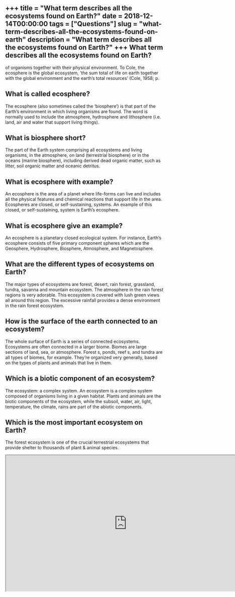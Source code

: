 +++
title = "What term describes all the ecosystems found on Earth?"
date = 2018-12-14T00:00:00
tags = ["Questions"]
slug = "what-term-describes-all-the-ecosystems-found-on-earth"
description = "What term describes all the ecosystems found on Earth?"
+++
What term describes all the ecosystems found on Earth?
------------------------------------------------------

of organisms together with their physical environment. To Cole, the ecosphere is the global ecosystem, ‘the sum total of life on earth together with the global environment and the earth’s total resources’ (Cole, 1958; p.

What is called ecosphere?
-------------------------

The ecosphere (also sometimes called the ‘biosphere’) is that part of the Earth’s environment in which living organisms are found. The word is normally used to include the atmosphere, hydrosphere and lithosphere (i.e. land, air and water that support living things).

What is biosphere short?
------------------------

The part of the Earth system comprising all ecosystems and living organisms, in the atmosphere, on land (terrestrial biosphere) or in the oceans (marine biosphere), including derived dead organic matter, such as litter, soil organic matter and oceanic detritus.

What is ecosphere with example?
-------------------------------

An ecosphere is the area of a planet where life-forms can live and includes all the physical features and chemical reactions that support life in the area. Ecospheres are closed, or self-sustaining, systems. An example of this closed, or self-sustaining, system is Earth’s ecosphere.

What is ecosphere give an example?
----------------------------------

An ecosphere is a planetary closed ecological system. For instance, Earth’s ecosphere consists of five primary component spheres which are the Geosphere, Hydrosphere, Biosphere, Atmosphere, and Magnetosphere.

What are the different types of ecosystems on Earth?
----------------------------------------------------

The major types of ecosystems are forest, desert, rain forest, grassland, tundra, savanna and mountain ecosystem. The atmosphere in the rain forest regions is very adorable. This ecosystem is covered with lush green views all around this region. The excessive rainfall provides a dense environment in the rain forest ecosystem.

How is the surface of the earth connected to an ecosystem?
----------------------------------------------------------

The whole surface of Earth is a series of connected ecosystems. Ecosystems are often connected in a larger biome. Biomes are large sections of land, sea, or atmosphere. Forest s, ponds, reef s, and tundra are all types of biomes, for example. They’re organized very generally, based on the types of plants and animals that live in them.

Which is a biotic component of an ecosystem?
--------------------------------------------

The ecosystem: a complex system. An ecosystem is a complex system composed of organisms living in a given habitat. Plants and animals are the biotic components of the ecosystem, while the subsoil, water, air, light, temperature, the climate, rains are part of the abiotic components.

Which is the most important ecosystem on Earth?
-----------------------------------------------

The forest ecosystem is one of the crucial terrestrial ecosystems that provide shelter to thousands of plant &amp; animal species.

<iframe allow="accelerometer; autoplay; clipboard-write; encrypted-media; gyroscope; picture-in-picture" allowfullscreen="" class="__youtube_prefs__  epyt-is-override  no-lazyload" data-no-lazy="1" data-origheight="433" data-origwidth="770" data-skipgform_ajax_framebjll="" height="433" id="_ytid_34595" loading="lazy" src="https://www.youtube.com/embed/sKJoXdrOT70?enablejsapi=1&autoplay=0&cc_load_policy=0&cc_lang_pref=&iv_load_policy=1&loop=0&modestbranding=0&rel=1&fs=1&playsinline=0&autohide=2&theme=dark&color=red&controls=1&" title="YouTube player" width="770"></iframe>